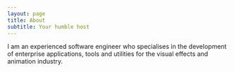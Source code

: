 ```yaml
---
layout: page
title: About
subtitle: Your humble host
---
```


I am an experienced software engineer who specialises in the development of enterprise applications, tools and utilities for the visual effects and animation industry.
